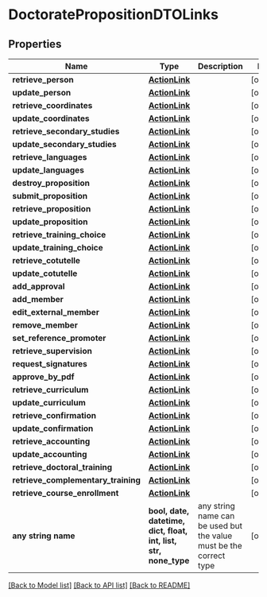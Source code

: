 # DoctoratePropositionDTOLinks


## Properties
Name | Type | Description | Notes
------------ | ------------- | ------------- | -------------
**retrieve_person** | [**ActionLink**](ActionLink.md) |  | [optional] 
**update_person** | [**ActionLink**](ActionLink.md) |  | [optional] 
**retrieve_coordinates** | [**ActionLink**](ActionLink.md) |  | [optional] 
**update_coordinates** | [**ActionLink**](ActionLink.md) |  | [optional] 
**retrieve_secondary_studies** | [**ActionLink**](ActionLink.md) |  | [optional] 
**update_secondary_studies** | [**ActionLink**](ActionLink.md) |  | [optional] 
**retrieve_languages** | [**ActionLink**](ActionLink.md) |  | [optional] 
**update_languages** | [**ActionLink**](ActionLink.md) |  | [optional] 
**destroy_proposition** | [**ActionLink**](ActionLink.md) |  | [optional] 
**submit_proposition** | [**ActionLink**](ActionLink.md) |  | [optional] 
**retrieve_proposition** | [**ActionLink**](ActionLink.md) |  | [optional] 
**update_proposition** | [**ActionLink**](ActionLink.md) |  | [optional] 
**retrieve_training_choice** | [**ActionLink**](ActionLink.md) |  | [optional] 
**update_training_choice** | [**ActionLink**](ActionLink.md) |  | [optional] 
**retrieve_cotutelle** | [**ActionLink**](ActionLink.md) |  | [optional] 
**update_cotutelle** | [**ActionLink**](ActionLink.md) |  | [optional] 
**add_approval** | [**ActionLink**](ActionLink.md) |  | [optional] 
**add_member** | [**ActionLink**](ActionLink.md) |  | [optional] 
**edit_external_member** | [**ActionLink**](ActionLink.md) |  | [optional] 
**remove_member** | [**ActionLink**](ActionLink.md) |  | [optional] 
**set_reference_promoter** | [**ActionLink**](ActionLink.md) |  | [optional] 
**retrieve_supervision** | [**ActionLink**](ActionLink.md) |  | [optional] 
**request_signatures** | [**ActionLink**](ActionLink.md) |  | [optional] 
**approve_by_pdf** | [**ActionLink**](ActionLink.md) |  | [optional] 
**retrieve_curriculum** | [**ActionLink**](ActionLink.md) |  | [optional] 
**update_curriculum** | [**ActionLink**](ActionLink.md) |  | [optional] 
**retrieve_confirmation** | [**ActionLink**](ActionLink.md) |  | [optional] 
**update_confirmation** | [**ActionLink**](ActionLink.md) |  | [optional] 
**retrieve_accounting** | [**ActionLink**](ActionLink.md) |  | [optional] 
**update_accounting** | [**ActionLink**](ActionLink.md) |  | [optional] 
**retrieve_doctoral_training** | [**ActionLink**](ActionLink.md) |  | [optional] 
**retrieve_complementary_training** | [**ActionLink**](ActionLink.md) |  | [optional] 
**retrieve_course_enrollment** | [**ActionLink**](ActionLink.md) |  | [optional] 
**any string name** | **bool, date, datetime, dict, float, int, list, str, none_type** | any string name can be used but the value must be the correct type | [optional]

[[Back to Model list]](../README.md#documentation-for-models) [[Back to API list]](../README.md#documentation-for-api-endpoints) [[Back to README]](../README.md)


